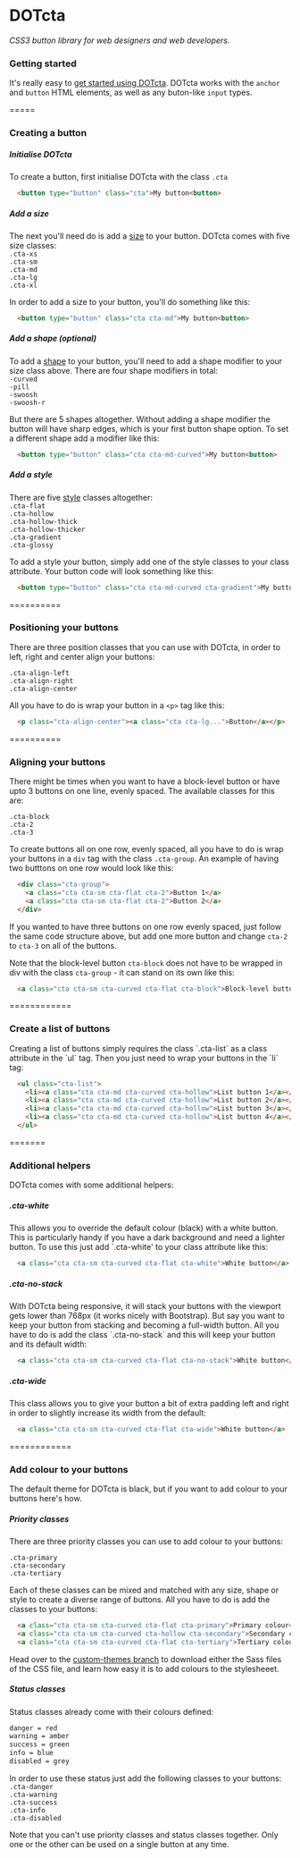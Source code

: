 DOTcta
======
<em>CSS3 button library for web designers and web developers.</em>

<h3>Getting started</h3>

It's really easy to <a href="http://youtu.be/Whf2oLg5h3E" target="_blank">get started using DOTcta</a>. DOTcta works with the <code>anchor</code> and <code>button</code> HTML elements, as well as any buton-like <code>input</code> types.

=====

<h3>Creating a button</h3>

<h5>Initialise DOTcta</h5>
To create a button, first initialise DOTcta with the class <code>.cta</code>

```html
  <button type="button" class="cta">My button<button>
```

<h5>Add a size</h5>
The next you'll need do is add a <a href="http://libs.doodleboxmedia.co.uk/dot/cta/cta-sizes/" target="_blank">size</a> to your button. DOTcta comes with five size classes:<br>
<code>.cta-xs</code><br>
<code>.cta-sm</code><br>
<code>.cta-md</code><br>
<code>.cta-lg</code><br>
<code>.cta-xl</code><br>

In order to add a size to your button, you'll do something like this:

```html
  <button type="button" class="cta cta-md">My button<button>
```

<h5>Add a shape <em>(optional)</em></h5>
To add a <a href="http://libs.doodleboxmedia.co.uk/dot/cta/cta-shapes/" target="_blank">shape</a> to your button, you'll need to add a shape modifier to your size class above. There are four shape modifiers in total:<br>
<code>-curved</code><br>
<code>-pill</code><br>
<code>-swoosh</code><br>
<code>-swoosh-r</code><br>

But there are 5 shapes altogether. Without adding a shape modifier the button will have sharp edges, which is your first button shape option. To set a different shape add a modifier like this:

```html
  <button type="button" class="cta cta-md-curved">My button<button>
```

<h5>Add a style</h5>
There are five <a href="http://libs.doodleboxmedia.co.uk/dot/cta/cta-styles/" target="_blank">style</a> classes altogether:<br>
<code>.cta-flat</code><br>
<code>.cta-hollow</code><br>
<code>.cta-hollow-thick</code><br>
<code>.cta-hollow-thicker</code><br>
<code>.cta-gradient</code><br>
<code>.cta-glossy</code><br>

To add a style your button, simply add one of the style classes to your class attribute. Your button code will look something like this:

```html
  <button type="button" class="cta cta-md-curved cta-gradient">My button<button>
```

==========

<h3>Positioning your buttons</h3>
There are three position classes that you can use with DOTcta, in order to left, right and center align your buttons:<br>

<code>.cta-align-left</code><br>
<code>.cta-align-right</code><br>
<code>.cta-align-center</code>

All you have to do is wrap your button in a `<p>` tag like this:

```html
  <p class="cta-align-center"><a class="cta cta-lg...">Button</a></p>
```

==========

<h3>Aligning your buttons</h3>
There might be times when you want to have a block-level button or have upto 3 buttons on one line, evenly spaced. The available classes for this are:<br>

<code>.cta-block</code><br>
<code>.cta-2</code><br>
<code>.cta-3</code>

To create buttons all on one row, evenly spaced, all you have to do is wrap your buttons in a `div` tag with the class `.cta-group`. An example of having two butttons on one row would look like this:<br>

```html
  <div class="cta-group">
    <a class="cta cta-sm cta-flat cta-2">Button 1</a>
    <a class="cta cta-sm cta-flat cta-2">Button 2</a>
  </div>
```

If you wanted to have three buttons on one row evenly spaced, just follow the same code structure above, but add one more button and change `cta-2` to `cta-3` on all of the buttons.

Note that the block-level button `cta-block` does not have to be wrapped in div with the class `cta-group` - it can stand on its own like this:<br>

```html
  <a class="cta cta-sm cta-curved cta-flat cta-block">Block-level button</a>
```

============

<h3>Create a list of buttons</h3>
Creating a list of buttons simply requires the class `.cta-list` as a class attribute in the `ul` tag. Then you just need to wrap your buttons in the `li` tag:<br>

```html
  <ul class="cta-list">
    <li><a class="cta cta-md cta-curved cta-hollow">List button 1</a></li>
    <li><a class="cta cta-md cta-curved cta-hollow">List button 2</a></li>
    <li><a class="cta cta-md cta-curved cta-hollow">List button 3</a></li>
    <li><a class="cta cta-md cta-curved cta-hollow">List button 4</a></li>
  </ul>
```

=======

<h3>Additional helpers</h3>

DOTcta comes with some additional helpers:<br>

<h5>.cta-white</h5>
This allows you to override the default colour (black) with a white button. This is particularly handy if you have a dark background and need a lighter button. To use this just add `.cta-white' to your class attribute like this:<br>

```html
  <a class="cta cta-sm cta-curved cta-flat cta-white">White button</a>
```

<h5>.cta-no-stack</h5>
With DOTcta being responsive, it will stack your buttons with the viewport gets lower than 768px (it works nicely with Bootstrap). But say you want to keep your button from stacking and becoming a full-width button. All you have to do is add the class `.cta-no-stack` and this will keep your button and its default width:

```html
  <a class="cta cta-sm cta-curved cta-flat cta-no-stack">White button</a>
```

<h5>.cta-wide</h5>
This class allows you to give your button a bit of extra padding left and right in order to slightly increase its width from the default:

```html
  <a class="cta cta-sm cta-curved cta-flat cta-wide">White button</a>
```

============

<h3>Add colour to your buttons</h3>
The default theme for DOTcta is black, but if you want to add colour to your buttons here's how.

<h5>Priority classes</h5>
There are three priority classes you can use to add colour to your buttons:

<code>.cta-primary</code><br>
<code>.cta-secondary</code><br>
<code>.cta-tertiary</code>

Each of these classes can be mixed and matched with any size, shape or style to create a diverse range of buttons. All you have to do is add the classes to your buttons:

```html
  <a class="cta cta-sm cta-curved cta-flat cta-primary">Primary colour</a>
  <a class="cta cta-sm cta-curved cta-hollow cta-secondary">Secondary colour</a>
  <a class="cta cta-sm cta-curved cta-flat cta-tertiary">Tertiary colour</a>
```

Head over to the <a href="https://github.com/doodleboxmedia/DOTcta/tree/custom-themes">custom-themes branch</a> to download either the Sass files of the CSS file, and learn how easy it is to add colours to the stylesheeet.

<h5>Status classes</h5>

Status classes already come with their colours defined:<br>
```html
danger = red
warning = amber
success = green
info = blue
disabled = grey
```

In order to use these status just add the following classes to your buttons:<br>
<code>.cta-danger</code><br>
<code>.cta-warning</code><br>
<code>.cta-success</code><br>
<code>.cta-info</code><br>
<code>.cta-disabled</code>

Note that you can't use priority classes and status classes together. Only one or the other can be used on a single button at any time.
